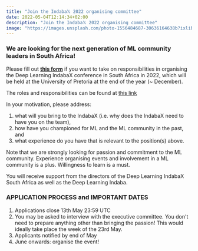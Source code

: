 ```yaml
---
title: "Join the Indaba𝕏 2022 organising committee"
date: 2022-05-04T12:14:34+02:00
description: "Join the Indaba𝕏 2022 organising committee"
image: "https://images.unsplash.com/photo-1556484687-30636164638b?ixlib=rb-1.2.1&ixid=MnwxMjA3fDB8MHxwaG90by1wYWdlfHx8fGVufDB8fHx8&auto=format&fit=crop&w=1548&q=95"
---
```


### We are looking for the next generation of ML community leaders in South Africa! 

Please fill out [**this form**](https://docs.google.com/forms/d/e/1FAIpQLScQSwGTkJUe_bi45eix1HfTAEWViobDKbrtOrvlqc5x3RyO6A/viewform?usp=sf_link) if you want to take on responsibilities in organising the Deep Learning IndabaX conference in South Africa in 2022, which will be held at the University of Pretoria at the end of the year (~ December).

The roles and responsibilities can be found at [this link](https://indabax.co.za/about/roles-and-responsibilities/)

In your motivation, please address:
 
1. what will you bring to the IndabaX (i.e. why does the IndabaX need to have you on the team), 
2. how have you championed for ML and the ML community in the past, and 
3. what experience do you have that is relevant to the position(s) above. 

Note that we are strongly looking for passion and commitment to the ML community. Experience organising events and involvement in a ML community is a plus. 
Willingness to learn is a must.

You will receive support from the directors of the Deep Learning IndabaX South Africa as well as the Deep Learning Indaba.


### APPLICATION PROCESS and IMPORTANT DATES

1. Applications close 13th May 23:59 UTC
2. You may be asked to interview with the executive committee. You don't need to prepare anything other than bringing the passion! This would ideally take place the week of the 23rd May.
3. Applicants notified by end of May
4. June onwards: organise the event!